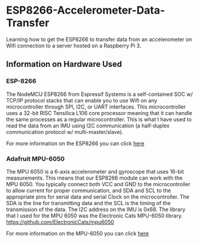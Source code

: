 # ESP8266-Accelerometer-Data-Transfer
Learning how to get the ESP8266 to transfer data from an accelerometer on Wifi connection to a server hosted on a Raspberry Pi 3.

## Information on Hardware Used

### ESP-8266

The NodeMCU ESP8266 from Espressif Systems is a self-contained SOC w/ TCP/IP protocol stacks that can enable you to use Wifi on any microcontroller through SPI, I2C, or UART interfaces. This microcontroller uses a 32-bit RISC Tensilica L106 core processor meaning that it can handle the same processes as a regular microcontroller. This is what I have used to read the data from an IMU using I2C communication (a half-duplex communication protocol w/ multi-master/slave).

For more information on the ESP8266 you can click [here](https://www.taydaelectronics.com/datasheets/files/A-2194.pdf)

### Adafruit MPU-6050

The MPU 6050 is a 6-axis accelerometer and gyroscope that uses 16-bit measurements. This means that our ESP8266 module can work with the MPU 6050. You typically connect both VCC and GND to the microcontroller to allow current for proper communication, and SDA and SCL to the appropriate pins for serial data and serial Clock on the microcontroller. The SDA is the line for transmitting data and the SCL is the timing of the transmission of the data. The I2C address on the IMU is 0x68. The library that I used for the MPU 6050 was the Electronic Cats MPU-6050 library. https://github.com/ElectronicCats/mpu6050

For more information on the MPU-6050 you can click [here](https://invensense.tdk.com/wp-content/uploads/2015/02/MPU-6000-Datasheet1.pdf)
